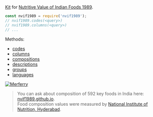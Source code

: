 [Kit] for [Nutritive Value of Indian Foods 1989].

```javascript
const nvif1989 = require('nvif1989');
// nvif1989.codes(<query>)
// nvif1989.columns(<query>)
// ...
```

Methods:
- [codes](https://www.npmjs.com/package/@nvif1989/codes)
- [columns](https://www.npmjs.com/package/@nvif1989/columns)
- [compositions](https://www.npmjs.com/package/@nvif1989/compositions)
- [descriptions](https://www.npmjs.com/package/@nvif1989/descriptions)
- [groups](https://www.npmjs.com/package/@nvif1989/groups)
- [languages](https://www.npmjs.com/package/@nvif1989/languages)


[![Merferry](https://i.imgur.com/mGVou5c.png)](https://merferry.github.io)
> You can ask about composition of 592 key foods in India here: [nvif1989.github.io].<br>
> Food composition values were measured by [National Institute of Nutrition, Hyderabad].<br>

[Nutritive Value of Indian Foods 1989]: https://www.icmr.nic.in/content/nutritive-value-indian-foods-nvif-c-gopalan-b-v-rama-sastri-sc-balasubramanian-revised
[Kit]: https://en.wikipedia.org/wiki/Kit_(of_components)
[nvif1989.github.io]: https://nvif1989.github.io
[National Institute of Nutrition, Hyderabad]: https://www.nin.res.in/
